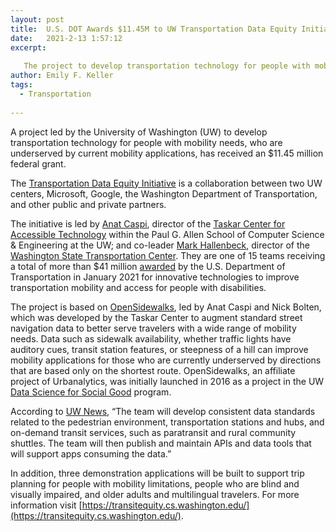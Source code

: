 ```yaml
---
layout: post
title:  U.S. DOT Awards $11.45M to UW Transportation Data Equity Initiative 
date:   2021-2-13 1:57:12
excerpt:
  
   The project to develop transportation technology for people with mobility needs is led by Anat Caspi and Mark Hallenbeck 
author: Emily F. Keller
tags:
  - Transportation
  
---
```

A project led by the University of Washington (UW) to develop transportation technology for people with mobility needs, who are underserved by current mobility applications, has received an $11.45 million federal grant.

The [Transportation Data Equity Initiative](https://transitequity.cs.washington.edu/) is a collaboration between two UW centers, Microsoft, Google, the Washington Department of Transportation, and other public and private partners. 

The initiative is led by [Anat Caspi](https://www.ece.uw.edu/people/anat-caspi/), director of the [Taskar Center for Accessible Technology](https://tcat.cs.washington.edu/) within the Paul G. Allen School of Computer Science & Engineering at the UW; and co-leader [Mark Hallenbeck](https://escience.washington.edu/people/mark-hallenbeck/), director of the [Washington State Transportation Center](http://depts.washington.edu/trac/). They are one of 15 teams receiving a total of more than $41 million [awarded](http://transportation.gov/briefing-room/us-department-transportation-announces-over-41-million-awards-innovative-technologies) by the U.S. Department of Transportation in January 2021 for innovative technologies to improve transportation mobility and access for people with disabilities.

The project is based on [OpenSidewalks](https://www.opensidewalks.com/), led by Anat Caspi and Nick Bolten, which was developed by the Taskar Center to augment standard street navigation data to better serve travelers with a wide range of mobility needs. Data such as sidewalk availability, whether traffic lights have auditory cues, transit station features, or steepness of a hill can improve mobility applications for those who are currently underserved by directions that are based only on the shortest route. OpenSidewalks, an affiliate project of Urbanalytics, was initially launched in 2016 as a project in the UW [Data Science for Social Good](https://escience.washington.edu/dssg/) program. 

According to [UW News](https://www.washington.edu/news/2021/01/27/11-45-million-federal-grant-will-develop-transit-mobility-tech-for-underserved-groups/), “The team will develop consistent data standards related to the pedestrian environment, transportation stations and hubs, and on-demand transit services, such as paratransit and rural community shuttles. The team will then publish and maintain APIs and data tools that will support apps consuming the data.”

In addition, three demonstration applications will be built to support trip planning for people with mobility limitations, people who are blind and visually impaired, and older adults and multilingual travelers. For more information visit [https://transitequity.cs.washington.edu/](https://transitequity.cs.washington.edu/).

